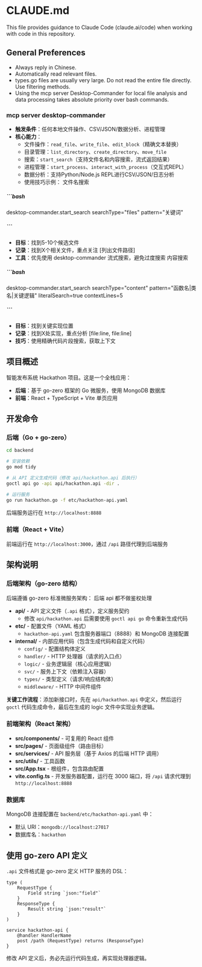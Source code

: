 # CLAUDE.md

This file provides guidance to Claude Code (claude.ai/code) when working with code in this repository.

## General Preferences
- Always reply in Chinese.
- Automatically read relevant files.
- types.go files are usually very large. Do not read the entire file directly. Use filtering methods.
- Using the mcp server Desktop-Commander for local file analysis and data processing takes absolute priority over bash commands.

### mcp server desktop-commander
- **触发条件**：任何本地文件操作、CSV/JSON/数据分析、进程管理
- **核心能力**：
  - 文件操作：`read_file`、`write_file`、`edit_block`（精确文本替换）
  - 目录管理：`list_directory`、`create_directory`、`move_file`
  - 搜索：`start_search`（支持文件名和内容搜索，流式返回结果）
  - 进程管理：`start_process`、`interact_with_process`（交互式REPL）
  - 数据分析：支持Python/Node.js REPL进行CSV/JSON/日志分析
  - 使用技巧示例：
    文件名搜索
##### ```bash
desktop-commander.start_search searchType="files" pattern="关键词"
##### ```
- **目标**：找到5-10个候选文件
- **记录**：找到X个相关文件，重点关注 [列出文件路径]
- **工具**：优先使用 desktop-commander 流式搜索，避免过度搜索
  内容搜索
##### ```bash
desktop-commander.start_search searchType="content" pattern="函数名|类名|关键逻辑"
literalSearch=true contextLines=5
##### ```
- **目标**：找到关键实现位置
- **记录**：找到X处实现，重点分析 [file:line, file:line]
- **技巧**：使用精确代码片段搜索，获取上下文

## 项目概述

智能发布系统 Hackathon 项目。这是一个全栈应用：
- **后端**：基于 go-zero 框架的 Go 微服务，使用 MongoDB 数据库
- **前端**：React + TypeScript + Vite 单页应用

## 开发命令

### 后端（Go + go-zero）

```bash
cd backend

# 安装依赖
go mod tidy

# 从 API 定义生成代码（修改 api/hackathon.api 后执行）
goctl api go -api api/hackathon.api -dir .

# 运行服务
go run hackathon.go -f etc/hackathon-api.yaml
```

后端服务运行在 `http://localhost:8888`

### 前端（React + Vite）

前端运行在 `http://localhost:3000`，通过 `/api` 路径代理到后端服务

## 架构说明

### 后端架构（go-zero 结构）

后端遵循 go-zero 标准微服务架构：
后端 api 都不做鉴权处理

- **api/** - API 定义文件（`.api` 格式），定义服务契约
  - 修改 `api/hackathon.api` 后需要使用 `goctl api go` 命令重新生成代码
- **etc/** - 配置文件（YAML 格式）
  - `hackathon-api.yaml` 包含服务器端口（8888）和 MongoDB 连接配置
- **internal/** - 内部应用代码（包含生成代码和自定义代码）
  - `config/` - 配置结构体定义
  - `handler/` - HTTP 处理器（请求的入口点）
  - `logic/` - 业务逻辑层（核心应用逻辑）
  - `svc/` - 服务上下文（依赖注入容器）
  - `types/` - 类型定义（请求/响应结构体）
  - `middleware/` - HTTP 中间件组件

**关键工作流程**：添加新接口时，先在 `api/hackathon.api` 中定义，然后运行 `goctl` 代码生成命令，最后在生成的 logic 文件中实现业务逻辑。

### 前端架构（React 架构）

- **src/components/** - 可复用的 React 组件
- **src/pages/** - 页面级组件（路由目标）
- **src/services/** - API 服务层（基于 Axios 的后端 HTTP 调用）
- **src/utils/** - 工具函数
- **src/App.tsx** - 根组件，包含路由配置
- **vite.config.ts** - 开发服务器配置，运行在 3000 端口，将 `/api` 请求代理到 `http://localhost:8888`

### 数据库

MongoDB 连接配置在 `backend/etc/hackathon-api.yaml` 中：
- 默认 URI：`mongodb://localhost:27017`
- 数据库名：`hackathon`

## 使用 go-zero API 定义

`.api` 文件格式是 go-zero 定义 HTTP 服务的 DSL：

```
type (
    RequestType {
        Field string `json:"field"`
    }
    ResponseType {
        Result string `json:"result"`
    }
)

service hackathon-api {
    @handler HandlerName
    post /path (RequestType) returns (ResponseType)
}
```

修改 API 定义后，务必先运行代码生成，再实现处理器逻辑。
